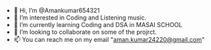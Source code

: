 - 👋 Hi, I’m @Amankumar654321
- 👀 I’m interested in Coding and Listening music.
- 🌱 I’m currently learning Coding and DSA in MASAI SCHOOL
- 💞️ I’m looking to collaborate on some of the projrct.
- 📫 You can reach me on my email "aman.kumar24220@gmail.com" 

<!---
Amankumar654321/Amankumar654321 is a ✨ special ✨ repository because its `README.md` (this file) appears on your GitHub profile.
You can click the Preview link to take a look at your changes.
--->
